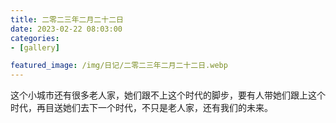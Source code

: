 ```yaml
---
title: 二零二三年二月二十二日
date: 2023-02-22 08:03:00
categories:
- [gallery]

featured_image: /img/日记/二零二三年二月二十二日.webp
---
```


这个小城市还有很多老人家，她们跟不上这个时代的脚步，要有人带她们跟上这个时代，再目送她们去下一个时代，不只是老人家，还有我们的未来。